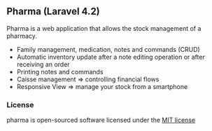 [logo]: https://raw.githubusercontent.com/sayfessyd/pharma/master/screenshot.png

## Pharma (Laravel 4.2)
Pharma is a web application that allows the stock management of a pharmacy.

- Family management, medication, notes and commands (CRUD)
- Automatic inventory update after a note editing operation or after receiving an order
- Printing notes and commands
- Caisse management => controlling financial flows
- Responsive View => manage your stock from a smartphone

### License

pharma is open-sourced software licensed under the [MIT license](http://opensource.org/licenses/MIT)
